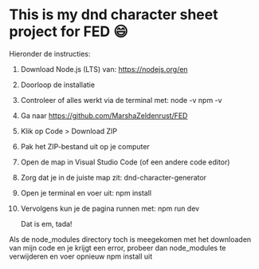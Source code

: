 # This is my dnd character sheet project for FED :smile:

Hieronder de instructies:
1. Download Node.js (LTS) van: https://nodejs.org/en
2. Doorloop de installatie
3. Controleer of alles werkt via de terminal met:
   node -v
   npm -v
4. Ga naar https://github.com/MarshaZeldenrust/FED
5. Klik op Code > Download ZIP
6. Pak het ZIP-bestand uit op je computer
7. Open de map in Visual Studio Code (of een andere code editor)
8. Zorg dat je in de juiste map zit: dnd-character-generator
9. Open je terminal en voer uit:
    npm install
10. Vervolgens kun je de pagina runnen met:
    npm run dev

    Dat is em, tada!

Als de node_modules directory toch is meegekomen met het downloaden van mijn code en je krijgt een error, probeer dan node_modules te verwijderen en voer opnieuw npm install uit
